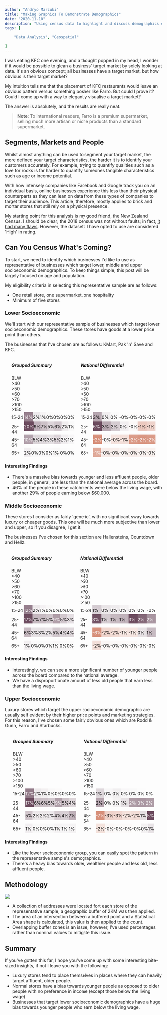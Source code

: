 ```yaml
---
author: "Andryo Marzuki"
title: "Making Graphics To Demonstrate Demographics"
date: "2020-11-10"
description: "Using census data to highlight and discuss demographics of lower, middle, and upper class businesses"
tags: [

    "Data Analysis", "Geospatial"

]
---
```


I was eating KFC one evening, and a thought popped in my head, I wonder if it would be possible to glean a business' target market by solely looking at data. It's an obvious concept; all businesses have a target market, but how obvious is their target market?

My intuition tells me that the placement of KFC restaurants would leave an obvious pattern versus something posher like Farro. But could I prove it? Could I come up with a way to elegantly visualise a target market?

The answer is absolutely, and the results are really neat.

> **Note**: To international readers, Farro is a premium supermarket, selling much more artisan or niche products than a standard supermarket.

## Segments, Markets and People

Whilst almost anything can be used to segment your target market, the more defined your target characteristics, the harder it is to identify your customers accurately. For example, trying to quantify qualities such as a love for rocks is far harder to quantify someones tangible characteristics such as age or income potential.

With how intensely companies like Facebook and Google track you on an individual basis, online businesses experience this less than their physical counterparts as they can lean on data from these types of companies to target their audience. This article, therefore, mostly applies to brick and mortar stores that still rely on a physical presence.

My starting point for this analysis is my good friend, the New Zealand Census. I should be clear; the 2018 census was not without faults; in fact, [it had many flaws](https://www.stats.govt.nz/methods/data-quality-ratings-for-2018-census-variables). However, the datasets I have opted to use are considered 'High' in rating.

## Can You Census What's Coming?

To start, we need to identify which businesses I'd like to use as representative of businesses which target lower, middle and upper socioeconomic demographics. To keep things simple, this post will be largely focused on age and population.

My eligibility criteria in selecting this representative sample are as follows:
* One retail store, one supermarket, one hospitality
* Minimum of five stores

### Lower Socioeconomic

We'll start with our representative sample of businesses which target lower socioeconomic demographics. These stores have goods at a lower price point than others.

The businesses that I've chosen are as follows: KMart, Pak 'n' Save and KFC.

<div style="display: flex; flex-wrap: wrap; justify-content: space-evenly;">
    <div class="heatmap">
    <h5>Grouped Summary</h5>
    <div class="heatmap-xlabels"><div class="heatmap-fixedbox" style="flex: 0 0 40px;"><div class="heatmap-xlabels-xlabelx-inner-div" style="width: 40px;"></div><div class="heatmap-xlabels-xlabelx-inner-div" style="flex: 1 1 0%; width: 40px; visibility: visible;">BLW</div><div class="heatmap-xlabels-xlabelx-inner-div" style="flex: 1 1 0%; width: 40px; visibility: visible;">&gt;40</div><div class="heatmap-xlabels-xlabelx-inner-div" style="flex: 1 1 0%; width: 40px; visibility: visible;">&gt;50</div><div class="heatmap-xlabels-xlabelx-inner-div" style="flex: 1 1 0%; width: 40px; visibility: visible;">&gt;60</div><div class="heatmap-xlabels-xlabelx-inner-div" style="flex: 1 1 0%; width: 40px; visibility: visible;">&gt;70</div><div class="heatmap-xlabels-xlabelx-inner-div" style="flex: 1 1 0%; width: 40px; visibility: visible;">&gt;100</div><div class="heatmap-xlabels-xlabelx-inner-div" style="flex: 1 1 0%; width: 40px; visibility: visible;">&gt;150</div></div></div><div><div style="display: flex;"><div class="heatmap-fixedbox" style="flex: 0 0 40px;"><div class="heatmap-data-grid-labels-div" style="padding-top: 8.10811px; width: 40px;">15-24</div></div><div class="heatmap-data-grid-inner-div" style="background: rgba(108, 75, 94, 0.694) none repeat scroll 0% 0%; height: 30px; flex: 1 1 0%; color: white;"><div class="heatmap-data-grid-data-div" style="padding-top: 8.10811px;">14%</div></div><div class="heatmap-data-grid-inner-div" style="background: rgba(108, 75, 94, 0.106) none repeat scroll 0% 0%; height: 30px; flex: 1 1 0%; color: black;"><div class="heatmap-data-grid-data-div" style="padding-top: 8.10811px;">2%</div></div><div class="heatmap-data-grid-inner-div" style="background: rgba(108, 75, 94, 0.043) none repeat scroll 0% 0%; height: 30px; flex: 1 1 0%; color: black;"><div class="heatmap-data-grid-data-div" style="padding-top: 8.10811px;">1%</div></div><div class="heatmap-data-grid-inner-div" style="background: rgba(108, 75, 94, 0.016) none repeat scroll 0% 0%; height: 30px; flex: 1 1 0%; color: black;"><div class="heatmap-data-grid-data-div" style="padding-top: 8.10811px;">0%</div></div><div class="heatmap-data-grid-inner-div" style="background: rgba(108, 75, 94, 0.008) none repeat scroll 0% 0%; height: 30px; flex: 1 1 0%; color: black;"><div class="heatmap-data-grid-data-div" style="padding-top: 8.10811px;">0%</div></div><div class="heatmap-data-grid-inner-div" style="background: rgba(108, 75, 94, 0) none repeat scroll 0% 0%; height: 30px; flex: 1 1 0%; color: black;"><div class="heatmap-data-grid-data-div" style="padding-top: 8.10811px;">0%</div></div><div class="heatmap-data-grid-inner-div" style="background: rgba(108, 75, 94, 0) none repeat scroll 0% 0%; height: 30px; flex: 1 1 0%; color: black;"><div class="heatmap-data-grid-data-div" style="padding-top: 8.10811px;">0%</div></div></div><div style="display: flex;"><div class="heatmap-fixedbox" style="flex: 0 0 40px;"><div class="heatmap-data-grid-labels-div" style="padding-top: 8.10811px; width: 40px;">25-44</div></div><div class="heatmap-data-grid-inner-div" style="background: rgb(108, 75, 94) none repeat scroll 0% 0%; height: 30px; flex: 1 1 0%; color: white;"><div class="heatmap-data-grid-data-div" style="padding-top: 8.10811px;">20%</div></div><div class="heatmap-data-grid-inner-div" style="background: rgba(108, 75, 94, 0.424) none repeat scroll 0% 0%; height: 30px; flex: 1 1 0%; color: black;"><div class="heatmap-data-grid-data-div" style="padding-top: 8.10811px;">9%</div></div><div class="heatmap-data-grid-inner-div" style="background: rgba(108, 75, 94, 0.345) none repeat scroll 0% 0%; height: 30px; flex: 1 1 0%; color: black;"><div class="heatmap-data-grid-data-div" style="padding-top: 8.10811px;">7%</div></div><div class="heatmap-data-grid-inner-div" style="background: rgba(108, 75, 94, 0.23) none repeat scroll 0% 0%; height: 30px; flex: 1 1 0%; color: black;"><div class="heatmap-data-grid-data-div" style="padding-top: 8.10811px;">5%</div></div><div class="heatmap-data-grid-inner-div" style="background: rgba(108, 75, 94, 0.31) none repeat scroll 0% 0%; height: 30px; flex: 1 1 0%; color: black;"><div class="heatmap-data-grid-data-div" style="padding-top: 8.10811px;">6%</div></div><div class="heatmap-data-grid-inner-div" style="background: rgba(108, 75, 94, 0.09) none repeat scroll 0% 0%; height: 30px; flex: 1 1 0%; color: black;"><div class="heatmap-data-grid-data-div" style="padding-top: 8.10811px;">2%</div></div><div class="heatmap-data-grid-inner-div" style="background: rgba(108, 75, 94, 0.024) none repeat scroll 0% 0%; height: 30px; flex: 1 1 0%; color: black;"><div class="heatmap-data-grid-data-div" style="padding-top: 8.10811px;">1%</div></div></div><div style="display: flex;"><div class="heatmap-fixedbox" style="flex: 0 0 40px;"><div class="heatmap-data-grid-labels-div" style="padding-top: 8.10811px; width: 40px;">45-64</div></div><div class="heatmap-data-grid-inner-div" style="background: rgba(108, 75, 94, 0.51) none repeat scroll 0% 0%; height: 30px; flex: 1 1 0%; color: white;"><div class="heatmap-data-grid-data-div" style="padding-top: 8.10811px;">10%</div></div><div class="heatmap-data-grid-inner-div" style="background: rgba(108, 75, 94, 0.227) none repeat scroll 0% 0%; height: 30px; flex: 1 1 0%; color: black;"><div class="heatmap-data-grid-data-div" style="padding-top: 8.10811px;">5%</div></div><div class="heatmap-data-grid-inner-div" style="background: rgba(108, 75, 94, 0.2) none repeat scroll 0% 0%; height: 30px; flex: 1 1 0%; color: black;"><div class="heatmap-data-grid-data-div" style="padding-top: 8.10811px;">4%</div></div><div class="heatmap-data-grid-inner-div" style="background: rgba(108, 75, 94, 0.157) none repeat scroll 0% 0%; height: 30px; flex: 1 1 0%; color: black;"><div class="heatmap-data-grid-data-div" style="padding-top: 8.10811px;">3%</div></div><div class="heatmap-data-grid-inner-div" style="background: rgba(108, 75, 94, 0.235) none repeat scroll 0% 0%; height: 30px; flex: 1 1 0%; color: black;"><div class="heatmap-data-grid-data-div" style="padding-top: 8.10811px;">5%</div></div><div class="heatmap-data-grid-inner-div" style="background: rgba(108, 75, 94, 0.082) none repeat scroll 0% 0%; height: 30px; flex: 1 1 0%; color: black;"><div class="heatmap-data-grid-data-div" style="padding-top: 8.10811px;">2%</div></div><div class="heatmap-data-grid-inner-div" style="background: rgba(108, 75, 94, 0.04) none repeat scroll 0% 0%; height: 30px; flex: 1 1 0%; color: black;"><div class="heatmap-data-grid-data-div" style="padding-top: 8.10811px;">1%</div></div></div><div style="display: flex;"><div class="heatmap-fixedbox" style="flex: 0 0 40px;"><div class="heatmap-data-grid-labels-div" style="padding-top: 8.10811px; width: 40px;">65+</div></div><div class="heatmap-data-grid-inner-div" style="background: rgba(108, 75, 94, 0.075) none repeat scroll 0% 0%; height: 30px; flex: 1 1 0%; color: black;"><div class="heatmap-data-grid-data-div" style="padding-top: 8.10811px;">2%</div></div><div class="heatmap-data-grid-inner-div" style="background: rgba(108, 75, 94, 0.024) none repeat scroll 0% 0%; height: 30px; flex: 1 1 0%; color: black;"><div class="heatmap-data-grid-data-div" style="padding-top: 8.10811px;">0%</div></div><div class="heatmap-data-grid-inner-div" style="background: rgba(108, 75, 94, 0.02) none repeat scroll 0% 0%; height: 30px; flex: 1 1 0%; color: black;"><div class="heatmap-data-grid-data-div" style="padding-top: 8.10811px;">0%</div></div><div class="heatmap-data-grid-inner-div" style="background: rgba(108, 75, 94, 0.02) none repeat scroll 0% 0%; height: 30px; flex: 1 1 0%; color: black;"><div class="heatmap-data-grid-data-div" style="padding-top: 8.10811px;">0%</div></div><div class="heatmap-data-grid-inner-div" style="background: rgba(108, 75, 94, 0.027) none repeat scroll 0% 0%; height: 30px; flex: 1 1 0%; color: black;"><div class="heatmap-data-grid-data-div" style="padding-top: 8.10811px;">1%</div></div><div class="heatmap-data-grid-inner-div" style="background: rgba(108, 75, 94, 0.01) none repeat scroll 0% 0%; height: 30px; flex: 1 1 0%; color: black;"><div class="heatmap-data-grid-data-div" style="padding-top: 8.10811px;">0%</div></div><div class="heatmap-data-grid-inner-div" style="background: rgba(108, 75, 94, 0.004) none repeat scroll 0% 0%; height: 30px; flex: 1 1 0%; color: black;"><div class="heatmap-data-grid-data-div" style="padding-top: 8.10811px;">0%</div></div></div></div></div>
    <div class="heatmap">
    <h5>National Differential</h5>
    <div class="heatmap-xlabels"><div class="heatmap-fixedbox" style="flex: 0 0 40px;"><div class="heatmap-xlabels-xlabelx-inner-div" style="width: 40px;"></div><div class="heatmap-xlabels-xlabelx-inner-div" style="flex: 1 1 0%; width: 40px; visibility: visible;">BLW</div><div class="heatmap-xlabels-xlabelx-inner-div" style="flex: 1 1 0%; width: 40px; visibility: visible;">&gt;40</div><div class="heatmap-xlabels-xlabelx-inner-div" style="flex: 1 1 0%; width: 40px; visibility: visible;">&gt;50</div><div class="heatmap-xlabels-xlabelx-inner-div" style="flex: 1 1 0%; width: 40px; visibility: visible;">&gt;60</div><div class="heatmap-xlabels-xlabelx-inner-div" style="flex: 1 1 0%; width: 40px; visibility: visible;">&gt;70</div><div class="heatmap-xlabels-xlabelx-inner-div" style="flex: 1 1 0%; width: 40px; visibility: visible;">&gt;100</div><div class="heatmap-xlabels-xlabelx-inner-div" style="flex: 1 1 0%; width: 40px; visibility: visible;">&gt;150</div></div></div><div><div style="display: flex;"><div class="heatmap-fixedbox" style="flex: 0 0 40px;"><div class="heatmap-data-grid-labels-div" style="padding-top: 8.10811px; width: 40px;">15-24</div></div><div class="heatmap-data-grid-inner-div" style="background: rgba(108, 75, 94, 0.482) none repeat scroll 0% 0%; height: 30px; flex: 1 1 0%; color: black;"><div class="heatmap-data-grid-data-div" style="padding-top: 8.10811px;">3%</div></div><div class="heatmap-data-grid-inner-div" style="background: rgba(108, 75, 94, 0.082) none repeat scroll 0% 0%; height: 30px; flex: 1 1 0%; color: black;"><div class="heatmap-data-grid-data-div" style="padding-top: 8.10811px;">0%</div></div><div class="heatmap-data-grid-inner-div" style="background: rgba(108, 75, 94, 0.01) none repeat scroll 0% 0%; height: 30px; flex: 1 1 0%; color: black;"><div class="heatmap-data-grid-data-div" style="padding-top: 8.10811px;">0%</div></div><div class="heatmap-data-grid-inner-div" style="background: rgba(215, 144, 123, 0.004) none repeat scroll 0% 0%; height: 30px; flex: 1 1 0%; color: black;"><div class="heatmap-data-grid-data-div" style="padding-top: 8.10811px;">-0%</div></div><div class="heatmap-data-grid-inner-div" style="background: rgba(215, 144, 123, 0.01) none repeat scroll 0% 0%; height: 30px; flex: 1 1 0%; color: black;"><div class="heatmap-data-grid-data-div" style="padding-top: 8.10811px;">-0%</div></div><div class="heatmap-data-grid-inner-div" style="background: rgba(215, 144, 123, 0.008) none repeat scroll 0% 0%; height: 30px; flex: 1 1 0%; color: black;"><div class="heatmap-data-grid-data-div" style="padding-top: 8.10811px;">-0%</div></div><div class="heatmap-data-grid-inner-div" style="background: rgba(215, 144, 123, 0.004) none repeat scroll 0% 0%; height: 30px; flex: 1 1 0%; color: black;"><div class="heatmap-data-grid-data-div" style="padding-top: 8.10811px;">-0%</div></div></div><div style="display: flex;"><div class="heatmap-fixedbox" style="flex: 0 0 40px;"><div class="heatmap-data-grid-labels-div" style="padding-top: 8.10811px; width: 40px;">25-44</div></div><div class="heatmap-data-grid-inner-div" style="background: rgb(108, 75, 94) none repeat scroll 0% 0%; height: 30px; flex: 1 1 0%; color: white;"><div class="heatmap-data-grid-data-div" style="padding-top: 8.10811px;">6%</div></div><div class="heatmap-data-grid-inner-div" style="background: rgba(108, 75, 94, 0.475) none repeat scroll 0% 0%; height: 30px; flex: 1 1 0%; color: black;"><div class="heatmap-data-grid-data-div" style="padding-top: 8.10811px;">3%</div></div><div class="heatmap-data-grid-inner-div" style="background: rgba(108, 75, 94, 0.282) none repeat scroll 0% 0%; height: 30px; flex: 1 1 0%; color: black;"><div class="heatmap-data-grid-data-div" style="padding-top: 8.10811px;">2%</div></div><div class="heatmap-data-grid-inner-div" style="background: rgba(108, 75, 94, 0.082) none repeat scroll 0% 0%; height: 30px; flex: 1 1 0%; color: black;"><div class="heatmap-data-grid-data-div" style="padding-top: 8.10811px;">0%</div></div><div class="heatmap-data-grid-inner-div" style="background: rgba(215, 144, 123, 0.047) none repeat scroll 0% 0%; height: 30px; flex: 1 1 0%; color: black;"><div class="heatmap-data-grid-data-div" style="padding-top: 8.10811px;">-0%</div></div><div class="heatmap-data-grid-inner-div" style="background: rgba(215, 144, 123, 0.482) none repeat scroll 0% 0%; height: 30px; flex: 1 1 0%; color: black;"><div class="heatmap-data-grid-data-div" style="padding-top: 8.10811px;">-1%</div></div><div class="heatmap-data-grid-inner-div" style="background: rgba(215, 144, 123, 0.392) none repeat scroll 0% 0%; height: 30px; flex: 1 1 0%; color: black;"><div class="heatmap-data-grid-data-div" style="padding-top: 8.10811px;">-1%</div></div></div><div style="display: flex;"><div class="heatmap-fixedbox" style="flex: 0 0 40px;"><div class="heatmap-data-grid-labels-div" style="padding-top: 8.10811px; width: 40px;">45-64</div></div><div class="heatmap-data-grid-inner-div" style="background: rgb(215, 144, 123) none repeat scroll 0% 0%; height: 30px; flex: 1 1 0%; color: white;"><div class="heatmap-data-grid-data-div" style="padding-top: 8.10811px;">-2%</div></div><div class="heatmap-data-grid-inner-div" style="background: rgba(215, 144, 123, 0.063) none repeat scroll 0% 0%; height: 30px; flex: 1 1 0%; color: black;"><div class="heatmap-data-grid-data-div" style="padding-top: 8.10811px;">-0%</div></div><div class="heatmap-data-grid-inner-div" style="background: rgba(215, 144, 123, 0.24) none repeat scroll 0% 0%; height: 30px; flex: 1 1 0%; color: black;"><div class="heatmap-data-grid-data-div" style="padding-top: 8.10811px;">-0%</div></div><div class="heatmap-data-grid-inner-div" style="background: rgba(215, 144, 123, 0.28) none repeat scroll 0% 0%; height: 30px; flex: 1 1 0%; color: black;"><div class="heatmap-data-grid-data-div" style="padding-top: 8.10811px;">-1%</div></div><div class="heatmap-data-grid-inner-div" style="background: rgba(215, 144, 123, 0.89) none repeat scroll 0% 0%; height: 30px; flex: 1 1 0%; color: white;"><div class="heatmap-data-grid-data-div" style="padding-top: 8.10811px;">-2%</div></div><div class="heatmap-data-grid-inner-div" style="background: rgba(215, 144, 123, 0.94) none repeat scroll 0% 0%; height: 30px; flex: 1 1 0%; color: white;"><div class="heatmap-data-grid-data-div" style="padding-top: 8.10811px;">-2%</div></div><div class="heatmap-data-grid-inner-div" style="background: rgba(215, 144, 123, 0.906) none repeat scroll 0% 0%; height: 30px; flex: 1 1 0%; color: white;"><div class="heatmap-data-grid-data-div" style="padding-top: 8.10811px;">-2%</div></div></div><div style="display: flex;"><div class="heatmap-fixedbox" style="flex: 0 0 40px;"><div class="heatmap-data-grid-labels-div" style="padding-top: 8.10811px; width: 40px;">65+</div></div><div class="heatmap-data-grid-inner-div" style="background: rgba(215, 144, 123, 0.745) none repeat scroll 0% 0%; height: 30px; flex: 1 1 0%; color: white;"><div class="heatmap-data-grid-data-div" style="padding-top: 8.10811px;">-1%</div></div><div class="heatmap-data-grid-inner-div" style="background: rgba(215, 144, 123, 0.17) none repeat scroll 0% 0%; height: 30px; flex: 1 1 0%; color: black;"><div class="heatmap-data-grid-data-div" style="padding-top: 8.10811px;">-0%</div></div><div class="heatmap-data-grid-inner-div" style="background: rgba(215, 144, 123, 0.137) none repeat scroll 0% 0%; height: 30px; flex: 1 1 0%; color: black;"><div class="heatmap-data-grid-data-div" style="padding-top: 8.10811px;">-0%</div></div><div class="heatmap-data-grid-inner-div" style="background: rgba(215, 144, 123, 0.094) none repeat scroll 0% 0%; height: 30px; flex: 1 1 0%; color: black;"><div class="heatmap-data-grid-data-div" style="padding-top: 8.10811px;">-0%</div></div><div class="heatmap-data-grid-inner-div" style="background: rgba(215, 144, 123, 0.145) none repeat scroll 0% 0%; height: 30px; flex: 1 1 0%; color: black;"><div class="heatmap-data-grid-data-div" style="padding-top: 8.10811px;">-0%</div></div><div class="heatmap-data-grid-inner-div" style="background: rgba(215, 144, 123, 0.106) none repeat scroll 0% 0%; height: 30px; flex: 1 1 0%; color: black;"><div class="heatmap-data-grid-data-div" style="padding-top: 8.10811px;">-0%</div></div><div class="heatmap-data-grid-inner-div" style="background: rgba(215, 144, 123, 0.11) none repeat scroll 0% 0%; height: 30px; flex: 1 1 0%; color: black;"><div class="heatmap-data-grid-data-div" style="padding-top: 8.10811px;">-0%</div></div></div></div></div>
</div>

#### Interesting Findings

* There's a massive bias towards younger and less affluent people, older people, in general, are less than the national average across the board.
* 46% of the people in these catchments were below the living wage, with another 29% of people earning below $60,000.

### Middle Socioeconomic

These stores I consider as fairly 'generic', with no significant sway towards luxury or cheaper goods. This one will be much more subjective than lower and upper, so if you disagree, I get it.

The businesses I've chosen for this section are Hallensteins, Countdown and Hellz.

<div style="display: flex; flex-wrap: wrap; justify-content: space-evenly;">
    <div class="heatmap">
    <h5>Grouped Summary</h5>
    <div class="heatmap-xlabels"><div class="heatmap-fixedbox" style="flex: 0 0 40px;"><div class="heatmap-xlabels-xlabelx-inner-div" style="width: 40px;"></div><div class="heatmap-xlabels-xlabelx-inner-div" style="flex: 1 1 0%; width: 40px; visibility: visible;">BLW</div><div class="heatmap-xlabels-xlabelx-inner-div" style="flex: 1 1 0%; width: 40px; visibility: visible;">&gt;40</div><div class="heatmap-xlabels-xlabelx-inner-div" style="flex: 1 1 0%; width: 40px; visibility: visible;">&gt;50</div><div class="heatmap-xlabels-xlabelx-inner-div" style="flex: 1 1 0%; width: 40px; visibility: visible;">&gt;60</div><div class="heatmap-xlabels-xlabelx-inner-div" style="flex: 1 1 0%; width: 40px; visibility: visible;">&gt;70</div><div class="heatmap-xlabels-xlabelx-inner-div" style="flex: 1 1 0%; width: 40px; visibility: visible;">&gt;100</div><div class="heatmap-xlabels-xlabelx-inner-div" style="flex: 1 1 0%; width: 40px; visibility: visible;">&gt;150</div></div></div><div><div style="display: flex;"><div class="heatmap-fixedbox" style="flex: 0 0 40px;"><div class="heatmap-data-grid-labels-div" style="padding-top: 8.10811px; width: 40px;">15-24</div></div><div class="heatmap-data-grid-inner-div" style="background: rgba(108, 75, 94, 0.7) none repeat scroll 0% 0%; height: 30px; flex: 1 1 0%; color: white;"><div class="heatmap-data-grid-data-div" style="padding-top: 8.10811px;">12%</div></div><div class="heatmap-data-grid-inner-div" style="background: rgba(108, 75, 94, 0.118) none repeat scroll 0% 0%; height: 30px; flex: 1 1 0%; color: black;"><div class="heatmap-data-grid-data-div" style="padding-top: 8.10811px;">2%</div></div><div class="heatmap-data-grid-inner-div" style="background: rgba(108, 75, 94, 0.063) none repeat scroll 0% 0%; height: 30px; flex: 1 1 0%; color: black;"><div class="heatmap-data-grid-data-div" style="padding-top: 8.10811px;">1%</div></div><div class="heatmap-data-grid-inner-div" style="background: rgba(108, 75, 94, 0.027) none repeat scroll 0% 0%; height: 30px; flex: 1 1 0%; color: black;"><div class="heatmap-data-grid-data-div" style="padding-top: 8.10811px;">0%</div></div><div class="heatmap-data-grid-inner-div" style="background: rgba(108, 75, 94, 0.01) none repeat scroll 0% 0%; height: 30px; flex: 1 1 0%; color: black;"><div class="heatmap-data-grid-data-div" style="padding-top: 8.10811px;">0%</div></div><div class="heatmap-data-grid-inner-div" style="background: rgba(108, 75, 94, 0) none repeat scroll 0% 0%; height: 30px; flex: 1 1 0%; color: black;"><div class="heatmap-data-grid-data-div" style="padding-top: 8.10811px;">0%</div></div><div class="heatmap-data-grid-inner-div" style="background: rgba(108, 75, 94, 0) none repeat scroll 0% 0%; height: 30px; flex: 1 1 0%; color: black;"><div class="heatmap-data-grid-data-div" style="padding-top: 8.10811px;">0%</div></div></div><div style="display: flex;"><div class="heatmap-fixedbox" style="flex: 0 0 40px;"><div class="heatmap-data-grid-labels-div" style="padding-top: 8.10811px; width: 40px;">25-44</div></div><div class="heatmap-data-grid-inner-div" style="background: rgb(108, 75, 94) none repeat scroll 0% 0%; height: 30px; flex: 1 1 0%; color: white;"><div class="heatmap-data-grid-data-div" style="padding-top: 8.10811px;">17%</div></div><div class="heatmap-data-grid-inner-div" style="background: rgba(108, 75, 94, 0.39) none repeat scroll 0% 0%; height: 30px; flex: 1 1 0%; color: black;"><div class="heatmap-data-grid-data-div" style="padding-top: 8.10811px;">7%</div></div><div class="heatmap-data-grid-inner-div" style="background: rgba(108, 75, 94, 0.373) none repeat scroll 0% 0%; height: 30px; flex: 1 1 0%; color: black;"><div class="heatmap-data-grid-data-div" style="padding-top: 8.10811px;">7%</div></div><div class="heatmap-data-grid-inner-div" style="background: rgba(108, 75, 94, 0.31) none repeat scroll 0% 0%; height: 30px; flex: 1 1 0%; color: black;"><div class="heatmap-data-grid-data-div" style="padding-top: 8.10811px;">5%</div></div><div class="heatmap-data-grid-inner-div" style="background: rgba(108, 75, 94, 0.53) none repeat scroll 0% 0%; height: 30px; flex: 1 1 0%; color: white;"><div class="heatmap-data-grid-data-div" style="padding-top: 8.10811px;">9%</div></div><div class="heatmap-data-grid-inner-div" style="background: rgba(108, 75, 94, 0.298) none repeat scroll 0% 0%; height: 30px; flex: 1 1 0%; color: black;"><div class="heatmap-data-grid-data-div" style="padding-top: 8.10811px;">5%</div></div><div class="heatmap-data-grid-inner-div" style="background: rgba(108, 75, 94, 0.17) none repeat scroll 0% 0%; height: 30px; flex: 1 1 0%; color: black;"><div class="heatmap-data-grid-data-div" style="padding-top: 8.10811px;">3%</div></div></div><div style="display: flex;"><div class="heatmap-fixedbox" style="flex: 0 0 40px;"><div class="heatmap-data-grid-labels-div" style="padding-top: 8.10811px; width: 40px;">45-64</div></div><div class="heatmap-data-grid-inner-div" style="background: rgba(108, 75, 94, 0.37) none repeat scroll 0% 0%; height: 30px; flex: 1 1 0%; color: black;"><div class="heatmap-data-grid-data-div" style="padding-top: 8.10811px;">6%</div></div><div class="heatmap-data-grid-inner-div" style="background: rgba(108, 75, 94, 0.15) none repeat scroll 0% 0%; height: 30px; flex: 1 1 0%; color: black;"><div class="heatmap-data-grid-data-div" style="padding-top: 8.10811px;">3%</div></div><div class="heatmap-data-grid-inner-div" style="background: rgba(108, 75, 94, 0.157) none repeat scroll 0% 0%; height: 30px; flex: 1 1 0%; color: black;"><div class="heatmap-data-grid-data-div" style="padding-top: 8.10811px;">3%</div></div><div class="heatmap-data-grid-inner-div" style="background: rgba(108, 75, 94, 0.137) none repeat scroll 0% 0%; height: 30px; flex: 1 1 0%; color: black;"><div class="heatmap-data-grid-data-div" style="padding-top: 8.10811px;">2%</div></div><div class="heatmap-data-grid-inner-div" style="background: rgba(108, 75, 94, 0.298) none repeat scroll 0% 0%; height: 30px; flex: 1 1 0%; color: black;"><div class="heatmap-data-grid-data-div" style="padding-top: 8.10811px;">5%</div></div><div class="heatmap-data-grid-inner-div" style="background: rgba(108, 75, 94, 0.227) none repeat scroll 0% 0%; height: 30px; flex: 1 1 0%; color: black;"><div class="heatmap-data-grid-data-div" style="padding-top: 8.10811px;">4%</div></div><div class="heatmap-data-grid-inner-div" style="background: rgba(108, 75, 94, 0.208) none repeat scroll 0% 0%; height: 30px; flex: 1 1 0%; color: black;"><div class="heatmap-data-grid-data-div" style="padding-top: 8.10811px;">4%</div></div></div><div style="display: flex;"><div class="heatmap-fixedbox" style="flex: 0 0 40px;"><div class="heatmap-data-grid-labels-div" style="padding-top: 8.10811px; width: 40px;">65+</div></div><div class="heatmap-data-grid-inner-div" style="background: rgba(108, 75, 94, 0.075) none repeat scroll 0% 0%; height: 30px; flex: 1 1 0%; color: black;"><div class="heatmap-data-grid-data-div" style="padding-top: 8.10811px;">1%</div></div><div class="heatmap-data-grid-inner-div" style="background: rgba(108, 75, 94, 0.02) none repeat scroll 0% 0%; height: 30px; flex: 1 1 0%; color: black;"><div class="heatmap-data-grid-data-div" style="padding-top: 8.10811px;">0%</div></div><div class="heatmap-data-grid-inner-div" style="background: rgba(108, 75, 94, 0.024) none repeat scroll 0% 0%; height: 30px; flex: 1 1 0%; color: black;"><div class="heatmap-data-grid-data-div" style="padding-top: 8.10811px;">0%</div></div><div class="heatmap-data-grid-inner-div" style="background: rgba(108, 75, 94, 0.02) none repeat scroll 0% 0%; height: 30px; flex: 1 1 0%; color: black;"><div class="heatmap-data-grid-data-div" style="padding-top: 8.10811px;">0%</div></div><div class="heatmap-data-grid-inner-div" style="background: rgba(108, 75, 94, 0.035) none repeat scroll 0% 0%; height: 30px; flex: 1 1 0%; color: black;"><div class="heatmap-data-grid-data-div" style="padding-top: 8.10811px;">1%</div></div><div class="heatmap-data-grid-inner-div" style="background: rgba(108, 75, 94, 0.02) none repeat scroll 0% 0%; height: 30px; flex: 1 1 0%; color: black;"><div class="heatmap-data-grid-data-div" style="padding-top: 8.10811px;">0%</div></div><div class="heatmap-data-grid-inner-div" style="background: rgba(108, 75, 94, 0.016) none repeat scroll 0% 0%; height: 30px; flex: 1 1 0%; color: black;"><div class="heatmap-data-grid-data-div" style="padding-top: 8.10811px;">0%</div></div></div></div></div>
    <div class="heatmap">
    <h5>National Differential</h5>
    <div class="heatmap-xlabels"><div class="heatmap-fixedbox" style="flex: 0 0 40px;"><div class="heatmap-xlabels-xlabelx-inner-div" style="width: 40px;"></div><div class="heatmap-xlabels-xlabelx-inner-div" style="flex: 1 1 0%; width: 40px; visibility: visible;">BLW</div><div class="heatmap-xlabels-xlabelx-inner-div" style="flex: 1 1 0%; width: 40px; visibility: visible;">&gt;40</div><div class="heatmap-xlabels-xlabelx-inner-div" style="flex: 1 1 0%; width: 40px; visibility: visible;">&gt;50</div><div class="heatmap-xlabels-xlabelx-inner-div" style="flex: 1 1 0%; width: 40px; visibility: visible;">&gt;60</div><div class="heatmap-xlabels-xlabelx-inner-div" style="flex: 1 1 0%; width: 40px; visibility: visible;">&gt;70</div><div class="heatmap-xlabels-xlabelx-inner-div" style="flex: 1 1 0%; width: 40px; visibility: visible;">&gt;100</div><div class="heatmap-xlabels-xlabelx-inner-div" style="flex: 1 1 0%; width: 40px; visibility: visible;">&gt;150</div></div></div><div><div style="display: flex;"><div class="heatmap-fixedbox" style="flex: 0 0 40px;"><div class="heatmap-data-grid-labels-div" style="padding-top: 8.10811px; width: 40px;">15-24</div></div><div class="heatmap-data-grid-inner-div" style="background: rgba(108, 75, 94, 0.275) none repeat scroll 0% 0%; height: 30px; flex: 1 1 0%; color: black;"><div class="heatmap-data-grid-data-div" style="padding-top: 8.10811px;">1%</div></div><div class="heatmap-data-grid-inner-div" style="background: rgba(108, 75, 94, 0.133) none repeat scroll 0% 0%; height: 30px; flex: 1 1 0%; color: black;"><div class="heatmap-data-grid-data-div" style="padding-top: 8.10811px;">0%</div></div><div class="heatmap-data-grid-inner-div" style="background: rgba(108, 75, 94, 0.098) none repeat scroll 0% 0%; height: 30px; flex: 1 1 0%; color: black;"><div class="heatmap-data-grid-data-div" style="padding-top: 8.10811px;">0%</div></div><div class="heatmap-data-grid-inner-div" style="background: rgba(108, 75, 94, 0.06) none repeat scroll 0% 0%; height: 30px; flex: 1 1 0%; color: black;"><div class="heatmap-data-grid-data-div" style="padding-top: 8.10811px;">0%</div></div><div class="heatmap-data-grid-inner-div" style="background: rgba(108, 75, 94, 0.016) none repeat scroll 0% 0%; height: 30px; flex: 1 1 0%; color: black;"><div class="heatmap-data-grid-data-div" style="padding-top: 8.10811px;">0%</div></div><div class="heatmap-data-grid-inner-div" style="background: rgba(108, 75, 94, 0) none repeat scroll 0% 0%; height: 30px; flex: 1 1 0%; color: black;"><div class="heatmap-data-grid-data-div" style="padding-top: 8.10811px;">0%</div></div><div class="heatmap-data-grid-inner-div" style="background: rgba(215, 144, 123, 0) none repeat scroll 0% 0%; height: 30px; flex: 1 1 0%; color: black;"><div class="heatmap-data-grid-data-div" style="padding-top: 8.10811px;">-0%</div></div></div><div style="display: flex;"><div class="heatmap-fixedbox" style="flex: 0 0 40px;"><div class="heatmap-data-grid-labels-div" style="padding-top: 8.10811px; width: 40px;">25-44</div></div><div class="heatmap-data-grid-inner-div" style="background: rgba(108, 75, 94, 0.965) none repeat scroll 0% 0%; height: 30px; flex: 1 1 0%; color: white;"><div class="heatmap-data-grid-data-div" style="padding-top: 8.10811px;">3%</div></div><div class="heatmap-data-grid-inner-div" style="background: rgba(108, 75, 94, 0.282) none repeat scroll 0% 0%; height: 30px; flex: 1 1 0%; color: black;"><div class="heatmap-data-grid-data-div" style="padding-top: 8.10811px;">1%</div></div><div class="heatmap-data-grid-inner-div" style="background: rgba(108, 75, 94, 0.38) none repeat scroll 0% 0%; height: 30px; flex: 1 1 0%; color: black;"><div class="heatmap-data-grid-data-div" style="padding-top: 8.10811px;">1%</div></div><div class="heatmap-data-grid-inner-div" style="background: rgba(108, 75, 94, 0.416) none repeat scroll 0% 0%; height: 30px; flex: 1 1 0%; color: black;"><div class="heatmap-data-grid-data-div" style="padding-top: 8.10811px;">1%</div></div><div class="heatmap-data-grid-inner-div" style="background: rgb(108, 75, 94) none repeat scroll 0% 0%; height: 30px; flex: 1 1 0%; color: white;"><div class="heatmap-data-grid-data-div" style="padding-top: 8.10811px;">3%</div></div><div class="heatmap-data-grid-inner-div" style="background: rgba(108, 75, 94, 0.835) none repeat scroll 0% 0%; height: 30px; flex: 1 1 0%; color: white;"><div class="heatmap-data-grid-data-div" style="padding-top: 8.10811px;">2%</div></div><div class="heatmap-data-grid-inner-div" style="background: rgba(108, 75, 94, 0.576) none repeat scroll 0% 0%; height: 30px; flex: 1 1 0%; color: white;"><div class="heatmap-data-grid-data-div" style="padding-top: 8.10811px;">2%</div></div></div><div style="display: flex;"><div class="heatmap-fixedbox" style="flex: 0 0 40px;"><div class="heatmap-data-grid-labels-div" style="padding-top: 8.10811px; width: 40px;">45-64</div></div><div class="heatmap-data-grid-inner-div" style="background: rgb(215, 144, 123) none repeat scroll 0% 0%; height: 30px; flex: 1 1 0%; color: white;"><div class="heatmap-data-grid-data-div" style="padding-top: 8.10811px;">-6%</div></div><div class="heatmap-data-grid-inner-div" style="background: rgba(215, 144, 123, 0.36) none repeat scroll 0% 0%; height: 30px; flex: 1 1 0%; color: black;"><div class="heatmap-data-grid-data-div" style="padding-top: 8.10811px;">-2%</div></div><div class="heatmap-data-grid-inner-div" style="background: rgba(215, 144, 123, 0.31) none repeat scroll 0% 0%; height: 30px; flex: 1 1 0%; color: black;"><div class="heatmap-data-grid-data-div" style="padding-top: 8.10811px;">-2%</div></div><div class="heatmap-data-grid-inner-div" style="background: rgba(215, 144, 123, 0.227) none repeat scroll 0% 0%; height: 30px; flex: 1 1 0%; color: black;"><div class="heatmap-data-grid-data-div" style="padding-top: 8.10811px;">-1%</div></div><div class="heatmap-data-grid-inner-div" style="background: rgba(215, 144, 123, 0.224) none repeat scroll 0% 0%; height: 30px; flex: 1 1 0%; color: black;"><div class="heatmap-data-grid-data-div" style="padding-top: 8.10811px;">-1%</div></div><div class="heatmap-data-grid-inner-div" style="background: rgba(108, 75, 94, 0.153) none repeat scroll 0% 0%; height: 30px; flex: 1 1 0%; color: black;"><div class="heatmap-data-grid-data-div" style="padding-top: 8.10811px;">0%</div></div><div class="heatmap-data-grid-inner-div" style="background: rgba(108, 75, 94, 0.373) none repeat scroll 0% 0%; height: 30px; flex: 1 1 0%; color: black;"><div class="heatmap-data-grid-data-div" style="padding-top: 8.10811px;">1%</div></div></div><div style="display: flex;"><div class="heatmap-fixedbox" style="flex: 0 0 40px;"><div class="heatmap-data-grid-labels-div" style="padding-top: 8.10811px; width: 40px;">65+</div></div><div class="heatmap-data-grid-inner-div" style="background: rgba(215, 144, 123, 0.29) none repeat scroll 0% 0%; height: 30px; flex: 1 1 0%; color: black;"><div class="heatmap-data-grid-data-div" style="padding-top: 8.10811px;">-2%</div></div><div class="heatmap-data-grid-inner-div" style="background: rgba(215, 144, 123, 0.07) none repeat scroll 0% 0%; height: 30px; flex: 1 1 0%; color: black;"><div class="heatmap-data-grid-data-div" style="padding-top: 8.10811px;">-0%</div></div><div class="heatmap-data-grid-inner-div" style="background: rgba(215, 144, 123, 0.047) none repeat scroll 0% 0%; height: 30px; flex: 1 1 0%; color: black;"><div class="heatmap-data-grid-data-div" style="padding-top: 8.10811px;">-0%</div></div><div class="heatmap-data-grid-inner-div" style="background: rgba(215, 144, 123, 0.04) none repeat scroll 0% 0%; height: 30px; flex: 1 1 0%; color: black;"><div class="heatmap-data-grid-data-div" style="padding-top: 8.10811px;">-0%</div></div><div class="heatmap-data-grid-inner-div" style="background: rgba(215, 144, 123, 0.04) none repeat scroll 0% 0%; height: 30px; flex: 1 1 0%; color: black;"><div class="heatmap-data-grid-data-div" style="padding-top: 8.10811px;">-0%</div></div><div class="heatmap-data-grid-inner-div" style="background: rgba(215, 144, 123, 0.008) none repeat scroll 0% 0%; height: 30px; flex: 1 1 0%; color: black;"><div class="heatmap-data-grid-data-div" style="padding-top: 8.10811px;">-0%</div></div><div class="heatmap-data-grid-inner-div" style="background: rgba(215, 144, 123, 0.01) none repeat scroll 0% 0%; height: 30px; flex: 1 1 0%; color: black;"><div class="heatmap-data-grid-data-div" style="padding-top: 8.10811px;">-0%</div></div></div></div></div>
</div>

#### Interesting Findings

* Interestingly, we can see a more significant number of younger people across the board compared to the national average.
* We have a disproportionate amount of less old people that earn less than the living wage.

### Upper Socioeconomic

Luxury stores which target the upper socioeconomic demographic are usually self evident by their higher price points and marketing strategies. For this reason, I've chosen some fairly obvious ones which are Rodd & Gunn, Farro and Starbucks.

<div style="display: flex; flex-wrap: wrap; justify-content: space-evenly;">
    <div class="heatmap">
    <h5>Grouped Summary</h5>
    <div class="heatmap-xlabels"><div class="heatmap-fixedbox" style="flex: 0 0 40px;"><div class="heatmap-xlabels-xlabelx-inner-div" style="width: 40px;"></div><div class="heatmap-xlabels-xlabelx-inner-div" style="flex: 1 1 0%; width: 40px; visibility: visible;">BLW</div><div class="heatmap-xlabels-xlabelx-inner-div" style="flex: 1 1 0%; width: 40px; visibility: visible;">&gt;40</div><div class="heatmap-xlabels-xlabelx-inner-div" style="flex: 1 1 0%; width: 40px; visibility: visible;">&gt;50</div><div class="heatmap-xlabels-xlabelx-inner-div" style="flex: 1 1 0%; width: 40px; visibility: visible;">&gt;60</div><div class="heatmap-xlabels-xlabelx-inner-div" style="flex: 1 1 0%; width: 40px; visibility: visible;">&gt;70</div><div class="heatmap-xlabels-xlabelx-inner-div" style="flex: 1 1 0%; width: 40px; visibility: visible;">&gt;100</div><div class="heatmap-xlabels-xlabelx-inner-div" style="flex: 1 1 0%; width: 40px; visibility: visible;">&gt;150</div></div></div><div><div style="display: flex;"><div class="heatmap-fixedbox" style="flex: 0 0 40px;"><div class="heatmap-data-grid-labels-div" style="padding-top: 8.10811px; width: 40px;">15-24</div></div><div class="heatmap-data-grid-inner-div" style="background: rgba(108, 75, 94, 0.733) none repeat scroll 0% 0%; height: 30px; flex: 1 1 0%; color: white;"><div class="heatmap-data-grid-data-div" style="padding-top: 8.10811px;">12%</div></div><div class="heatmap-data-grid-inner-div" style="background: rgba(108, 75, 94, 0.11) none repeat scroll 0% 0%; height: 30px; flex: 1 1 0%; color: black;"><div class="heatmap-data-grid-data-div" style="padding-top: 8.10811px;">2%</div></div><div class="heatmap-data-grid-inner-div" style="background: rgba(108, 75, 94, 0.07) none repeat scroll 0% 0%; height: 30px; flex: 1 1 0%; color: black;"><div class="heatmap-data-grid-data-div" style="padding-top: 8.10811px;">1%</div></div><div class="heatmap-data-grid-inner-div" style="background: rgba(108, 75, 94, 0.027) none repeat scroll 0% 0%; height: 30px; flex: 1 1 0%; color: black;"><div class="heatmap-data-grid-data-div" style="padding-top: 8.10811px;">0%</div></div><div class="heatmap-data-grid-inner-div" style="background: rgba(108, 75, 94, 0.016) none repeat scroll 0% 0%; height: 30px; flex: 1 1 0%; color: black;"><div class="heatmap-data-grid-data-div" style="padding-top: 8.10811px;">0%</div></div><div class="heatmap-data-grid-inner-div" style="background: rgba(108, 75, 94, 0) none repeat scroll 0% 0%; height: 30px; flex: 1 1 0%; color: black;"><div class="heatmap-data-grid-data-div" style="padding-top: 8.10811px;">0%</div></div><div class="heatmap-data-grid-inner-div" style="background: rgba(108, 75, 94, 0) none repeat scroll 0% 0%; height: 30px; flex: 1 1 0%; color: black;"><div class="heatmap-data-grid-data-div" style="padding-top: 8.10811px;">0%</div></div></div><div style="display: flex;"><div class="heatmap-fixedbox" style="flex: 0 0 40px;"><div class="heatmap-data-grid-labels-div" style="padding-top: 8.10811px; width: 40px;">25-44</div></div><div class="heatmap-data-grid-inner-div" style="background: rgb(108, 75, 94) none repeat scroll 0% 0%; height: 30px; flex: 1 1 0%; color: white;"><div class="heatmap-data-grid-data-div" style="padding-top: 8.10811px;">17%</div></div><div class="heatmap-data-grid-inner-div" style="background: rgba(108, 75, 94, 0.353) none repeat scroll 0% 0%; height: 30px; flex: 1 1 0%; color: black;"><div class="heatmap-data-grid-data-div" style="padding-top: 8.10811px;">6%</div></div><div class="heatmap-data-grid-inner-div" style="background: rgba(108, 75, 94, 0.337) none repeat scroll 0% 0%; height: 30px; flex: 1 1 0%; color: black;"><div class="heatmap-data-grid-data-div" style="padding-top: 8.10811px;">6%</div></div><div class="heatmap-data-grid-inner-div" style="background: rgba(108, 75, 94, 0.29) none repeat scroll 0% 0%; height: 30px; flex: 1 1 0%; color: black;"><div class="heatmap-data-grid-data-div" style="padding-top: 8.10811px;">5%</div></div><div class="heatmap-data-grid-inner-div" style="background: rgba(108, 75, 94, 0.52) none repeat scroll 0% 0%; height: 30px; flex: 1 1 0%; color: white;"><div class="heatmap-data-grid-data-div" style="padding-top: 8.10811px;">9%</div></div><div class="heatmap-data-grid-inner-div" style="background: rgba(108, 75, 94, 0.32) none repeat scroll 0% 0%; height: 30px; flex: 1 1 0%; color: black;"><div class="heatmap-data-grid-data-div" style="padding-top: 8.10811px;">5%</div></div><div class="heatmap-data-grid-inner-div" style="background: rgba(108, 75, 94, 0.22) none repeat scroll 0% 0%; height: 30px; flex: 1 1 0%; color: black;"><div class="heatmap-data-grid-data-div" style="padding-top: 8.10811px;">4%</div></div></div><div style="display: flex;"><div class="heatmap-fixedbox" style="flex: 0 0 40px;"><div class="heatmap-data-grid-labels-div" style="padding-top: 8.10811px; width: 40px;">45-64</div></div><div class="heatmap-data-grid-inner-div" style="background: rgba(108, 75, 94, 0.314) none repeat scroll 0% 0%; height: 30px; flex: 1 1 0%; color: black;"><div class="heatmap-data-grid-data-div" style="padding-top: 8.10811px;">5%</div></div><div class="heatmap-data-grid-inner-div" style="background: rgba(108, 75, 94, 0.118) none repeat scroll 0% 0%; height: 30px; flex: 1 1 0%; color: black;"><div class="heatmap-data-grid-data-div" style="padding-top: 8.10811px;">2%</div></div><div class="heatmap-data-grid-inner-div" style="background: rgba(108, 75, 94, 0.12) none repeat scroll 0% 0%; height: 30px; flex: 1 1 0%; color: black;"><div class="heatmap-data-grid-data-div" style="padding-top: 8.10811px;">2%</div></div><div class="heatmap-data-grid-inner-div" style="background: rgba(108, 75, 94, 0.114) none repeat scroll 0% 0%; height: 30px; flex: 1 1 0%; color: black;"><div class="heatmap-data-grid-data-div" style="padding-top: 8.10811px;">2%</div></div><div class="heatmap-data-grid-inner-div" style="background: rgba(108, 75, 94, 0.263) none repeat scroll 0% 0%; height: 30px; flex: 1 1 0%; color: black;"><div class="heatmap-data-grid-data-div" style="padding-top: 8.10811px;">4%</div></div><div class="heatmap-data-grid-inner-div" style="background: rgba(108, 75, 94, 0.255) none repeat scroll 0% 0%; height: 30px; flex: 1 1 0%; color: black;"><div class="heatmap-data-grid-data-div" style="padding-top: 8.10811px;">4%</div></div><div class="heatmap-data-grid-inner-div" style="background: rgba(108, 75, 94, 0.42) none repeat scroll 0% 0%; height: 30px; flex: 1 1 0%; color: black;"><div class="heatmap-data-grid-data-div" style="padding-top: 8.10811px;">7%</div></div></div><div style="display: flex;"><div class="heatmap-fixedbox" style="flex: 0 0 40px;"><div class="heatmap-data-grid-labels-div" style="padding-top: 8.10811px; width: 40px;">65+</div></div><div class="heatmap-data-grid-inner-div" style="background: rgba(108, 75, 94, 0.075) none repeat scroll 0% 0%; height: 30px; flex: 1 1 0%; color: black;"><div class="heatmap-data-grid-data-div" style="padding-top: 8.10811px;">1%</div></div><div class="heatmap-data-grid-inner-div" style="background: rgba(108, 75, 94, 0.024) none repeat scroll 0% 0%; height: 30px; flex: 1 1 0%; color: black;"><div class="heatmap-data-grid-data-div" style="padding-top: 8.10811px;">0%</div></div><div class="heatmap-data-grid-inner-div" style="background: rgba(108, 75, 94, 0.027) none repeat scroll 0% 0%; height: 30px; flex: 1 1 0%; color: black;"><div class="heatmap-data-grid-data-div" style="padding-top: 8.10811px;">0%</div></div><div class="heatmap-data-grid-inner-div" style="background: rgba(108, 75, 94, 0.024) none repeat scroll 0% 0%; height: 30px; flex: 1 1 0%; color: black;"><div class="heatmap-data-grid-data-div" style="padding-top: 8.10811px;">0%</div></div><div class="heatmap-data-grid-inner-div" style="background: rgba(108, 75, 94, 0.047) none repeat scroll 0% 0%; height: 30px; flex: 1 1 0%; color: black;"><div class="heatmap-data-grid-data-div" style="padding-top: 8.10811px;">1%</div></div><div class="heatmap-data-grid-inner-div" style="background: rgba(108, 75, 94, 0.04) none repeat scroll 0% 0%; height: 30px; flex: 1 1 0%; color: black;"><div class="heatmap-data-grid-data-div" style="padding-top: 8.10811px;">1%</div></div><div class="heatmap-data-grid-inner-div" style="background: rgba(108, 75, 94, 0.055) none repeat scroll 0% 0%; height: 30px; flex: 1 1 0%; color: black;"><div class="heatmap-data-grid-data-div" style="padding-top: 8.10811px;">1%</div></div></div></div></div>
    <div class="heatmap">
    <h5>National Differential</h5>
    <div class="heatmap-xlabels"><div class="heatmap-fixedbox" style="flex: 0 0 40px;"><div class="heatmap-xlabels-xlabelx-inner-div" style="width: 40px;"></div><div class="heatmap-xlabels-xlabelx-inner-div" style="flex: 1 1 0%; width: 40px; visibility: visible;">BLW</div><div class="heatmap-xlabels-xlabelx-inner-div" style="flex: 1 1 0%; width: 40px; visibility: visible;">&gt;40</div><div class="heatmap-xlabels-xlabelx-inner-div" style="flex: 1 1 0%; width: 40px; visibility: visible;">&gt;50</div><div class="heatmap-xlabels-xlabelx-inner-div" style="flex: 1 1 0%; width: 40px; visibility: visible;">&gt;60</div><div class="heatmap-xlabels-xlabelx-inner-div" style="flex: 1 1 0%; width: 40px; visibility: visible;">&gt;70</div><div class="heatmap-xlabels-xlabelx-inner-div" style="flex: 1 1 0%; width: 40px; visibility: visible;">&gt;100</div><div class="heatmap-xlabels-xlabelx-inner-div" style="flex: 1 1 0%; width: 40px; visibility: visible;">&gt;150</div></div></div><div><div style="display: flex;"><div class="heatmap-fixedbox" style="flex: 0 0 40px;"><div class="heatmap-data-grid-labels-div" style="padding-top: 8.10811px; width: 40px;">15-24</div></div><div class="heatmap-data-grid-inner-div" style="background: rgba(108, 75, 94, 0.216) none repeat scroll 0% 0%; height: 30px; flex: 1 1 0%; color: black;"><div class="heatmap-data-grid-data-div" style="padding-top: 8.10811px;">1%</div></div><div class="heatmap-data-grid-inner-div" style="background: rgba(108, 75, 94, 0.04) none repeat scroll 0% 0%; height: 30px; flex: 1 1 0%; color: black;"><div class="heatmap-data-grid-data-div" style="padding-top: 8.10811px;">0%</div></div><div class="heatmap-data-grid-inner-div" style="background: rgba(108, 75, 94, 0.08) none repeat scroll 0% 0%; height: 30px; flex: 1 1 0%; color: black;"><div class="heatmap-data-grid-data-div" style="padding-top: 8.10811px;">0%</div></div><div class="heatmap-data-grid-inner-div" style="background: rgba(108, 75, 94, 0.03) none repeat scroll 0% 0%; height: 30px; flex: 1 1 0%; color: black;"><div class="heatmap-data-grid-data-div" style="padding-top: 8.10811px;">0%</div></div><div class="heatmap-data-grid-inner-div" style="background: rgba(108, 75, 94, 0.024) none repeat scroll 0% 0%; height: 30px; flex: 1 1 0%; color: black;"><div class="heatmap-data-grid-data-div" style="padding-top: 8.10811px;">0%</div></div><div class="heatmap-data-grid-inner-div" style="background: rgba(108, 75, 94, 0.004) none repeat scroll 0% 0%; height: 30px; flex: 1 1 0%; color: black;"><div class="heatmap-data-grid-data-div" style="padding-top: 8.10811px;">0%</div></div><div class="heatmap-data-grid-inner-div" style="background: rgba(108, 75, 94, 0) none repeat scroll 0% 0%; height: 30px; flex: 1 1 0%; color: black;"><div class="heatmap-data-grid-data-div" style="padding-top: 8.10811px;">0%</div></div></div><div style="display: flex;"><div class="heatmap-fixedbox" style="flex: 0 0 40px;"><div class="heatmap-data-grid-labels-div" style="padding-top: 8.10811px; width: 40px;">25-44</div></div><div class="heatmap-data-grid-inner-div" style="background: rgba(108, 75, 94, 0.49) none repeat scroll 0% 0%; height: 30px; flex: 1 1 0%; color: black;"><div class="heatmap-data-grid-data-div" style="padding-top: 8.10811px;">2%</div></div><div class="heatmap-data-grid-inner-div" style="background: rgba(108, 75, 94, 0.016) none repeat scroll 0% 0%; height: 30px; flex: 1 1 0%; color: black;"><div class="heatmap-data-grid-data-div" style="padding-top: 8.10811px;">0%</div></div><div class="heatmap-data-grid-inner-div" style="background: rgba(108, 75, 94, 0.06) none repeat scroll 0% 0%; height: 30px; flex: 1 1 0%; color: black;"><div class="heatmap-data-grid-data-div" style="padding-top: 8.10811px;">0%</div></div><div class="heatmap-data-grid-inner-div" style="background: rgba(108, 75, 94, 0.157) none repeat scroll 0% 0%; height: 30px; flex: 1 1 0%; color: black;"><div class="heatmap-data-grid-data-div" style="padding-top: 8.10811px;">1%</div></div><div class="heatmap-data-grid-inner-div" style="background: rgba(108, 75, 94, 0.545) none repeat scroll 0% 0%; height: 30px; flex: 1 1 0%; color: white;"><div class="heatmap-data-grid-data-div" style="padding-top: 8.10811px;">2%</div></div><div class="heatmap-data-grid-inner-div" style="background: rgba(108, 75, 94, 0.57) none repeat scroll 0% 0%; height: 30px; flex: 1 1 0%; color: white;"><div class="heatmap-data-grid-data-div" style="padding-top: 8.10811px;">3%</div></div><div class="heatmap-data-grid-inner-div" style="background: rgba(108, 75, 94, 0.537) none repeat scroll 0% 0%; height: 30px; flex: 1 1 0%; color: white;"><div class="heatmap-data-grid-data-div" style="padding-top: 8.10811px;">2%</div></div></div><div style="display: flex;"><div class="heatmap-fixedbox" style="flex: 0 0 40px;"><div class="heatmap-data-grid-labels-div" style="padding-top: 8.10811px; width: 40px;">45-64</div></div><div class="heatmap-data-grid-inner-div" style="background: rgb(215, 144, 123) none repeat scroll 0% 0%; height: 30px; flex: 1 1 0%; color: white;"><div class="heatmap-data-grid-data-div" style="padding-top: 8.10811px;">-7%</div></div><div class="heatmap-data-grid-inner-div" style="background: rgba(215, 144, 123, 0.392) none repeat scroll 0% 0%; height: 30px; flex: 1 1 0%; color: black;"><div class="heatmap-data-grid-data-div" style="padding-top: 8.10811px;">-3%</div></div><div class="heatmap-data-grid-inner-div" style="background: rgba(215, 144, 123, 0.357) none repeat scroll 0% 0%; height: 30px; flex: 1 1 0%; color: black;"><div class="heatmap-data-grid-data-div" style="padding-top: 8.10811px;">-3%</div></div><div class="heatmap-data-grid-inner-div" style="background: rgba(215, 144, 123, 0.255) none repeat scroll 0% 0%; height: 30px; flex: 1 1 0%; color: black;"><div class="heatmap-data-grid-data-div" style="padding-top: 8.10811px;">-2%</div></div><div class="heatmap-data-grid-inner-div" style="background: rgba(215, 144, 123, 0.294) none repeat scroll 0% 0%; height: 30px; flex: 1 1 0%; color: black;"><div class="heatmap-data-grid-data-div" style="padding-top: 8.10811px;">-2%</div></div><div class="heatmap-data-grid-inner-div" style="background: rgba(108, 75, 94, 0.173) none repeat scroll 0% 0%; height: 30px; flex: 1 1 0%; color: black;"><div class="heatmap-data-grid-data-div" style="padding-top: 8.10811px;">1%</div></div><div class="heatmap-data-grid-inner-div" style="background: rgb(108, 75, 94) none repeat scroll 0% 0%; height: 30px; flex: 1 1 0%; color: white;"><div class="heatmap-data-grid-data-div" style="padding-top: 8.10811px;">5%</div></div></div><div style="display: flex;"><div class="heatmap-fixedbox" style="flex: 0 0 40px;"><div class="heatmap-data-grid-labels-div" style="padding-top: 8.10811px; width: 40px;">65+</div></div><div class="heatmap-data-grid-inner-div" style="background: rgba(215, 144, 123, 0.255) none repeat scroll 0% 0%; height: 30px; flex: 1 1 0%; color: black;"><div class="heatmap-data-grid-data-div" style="padding-top: 8.10811px;">-2%</div></div><div class="heatmap-data-grid-inner-div" style="background: rgba(215, 144, 123, 0.05) none repeat scroll 0% 0%; height: 30px; flex: 1 1 0%; color: black;"><div class="heatmap-data-grid-data-div" style="padding-top: 8.10811px;">-0%</div></div><div class="heatmap-data-grid-inner-div" style="background: rgba(215, 144, 123, 0.03) none repeat scroll 0% 0%; height: 30px; flex: 1 1 0%; color: black;"><div class="heatmap-data-grid-data-div" style="padding-top: 8.10811px;">-0%</div></div><div class="heatmap-data-grid-inner-div" style="background: rgba(215, 144, 123, 0.027) none repeat scroll 0% 0%; height: 30px; flex: 1 1 0%; color: black;"><div class="heatmap-data-grid-data-div" style="padding-top: 8.10811px;">-0%</div></div><div class="heatmap-data-grid-inner-div" style="background: rgba(215, 144, 123, 0.004) none repeat scroll 0% 0%; height: 30px; flex: 1 1 0%; color: black;"><div class="heatmap-data-grid-data-div" style="padding-top: 8.10811px;">-0%</div></div><div class="heatmap-data-grid-inner-div" style="background: rgba(108, 75, 94, 0.06) none repeat scroll 0% 0%; height: 30px; flex: 1 1 0%; color: black;"><div class="heatmap-data-grid-data-div" style="padding-top: 8.10811px;">0%</div></div><div class="heatmap-data-grid-inner-div" style="background: rgba(108, 75, 94, 0.137) none repeat scroll 0% 0%; height: 30px; flex: 1 1 0%; color: black;"><div class="heatmap-data-grid-data-div" style="padding-top: 8.10811px;">1%</div></div></div></div></div>
</div>

#### Interesting Findings

* Like the lower socioeconomic group, you can easily spot the pattern in the representative sample's demographics.
* There's a heavy bias towards older, wealthier people and less old, less affluent people.

## Methodology

<img src="/images/spatialflow.png">

* A collection of addresses were located fort each store of the representative sample, a geographic buffer of 2KM was then applied.
* The area of an intersection between a buffered point and a Statistical Area shape is calculated, this value is then applied to the count.
* Overlapping buffer zones is an issue, however, I've used percentages rather than nominal values to mitigate this issue.

## Summary

If you've gotten this far, I hope you've come up with some interesting bite-sized insights, if not I leave you with the following:
* Luxury stores tend to place themselves in places where they can heavily target affluent, older people.
* Normal stores have a bias towards younger people as opposed to older people with no preference in income (except those below the living wage)
* Businesses that target lower socioeconomic demographics have a huge bias towards younger people who earn below the living wage.